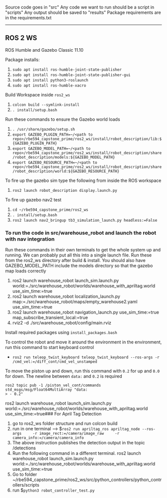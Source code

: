 Source code goes in "src"
Any code we want to run should be a script in "scripts"
Any output should be saved to "results"
Package requirements are in the requirements.txt

---

## ROS 2 WS
ROS Humble and Gazebo Classic 11.10

Package installs:
1. `sudo apt install ros-humble-joint-state-publisher`
2. `sudo apt install ros-humble-joint-state-publisher-gui`
3. `sudo apt install python3-roslaunch`
4. `sudo apt install ros-humble-xacro`

Build Workspace inside `ros2_ws`
1. `colcon build --symlink-install`
2. `. install/setup.bash`

Run these commands to ensure the Gazebo world loads
1. `. /usr/share/gazebo/setup.sh`
2. `export GAZEBO_PLUGIN_PATH=~/<path to repo>/rbe594_capstone_prime/ros2_ws/install/robot_description/lib:${GAZEBO_PLUGIN_PATH}`
3. `export GAZEBO_MODEL_PATH=~/<path to repo>/rbe594_capstone_prime/ros2_ws/install/robot_description/share/robot_description/models:${GAZEBO_MODEL_PATH}`
4. `export GAZEBO_RESOURCE_PATH=~/<path to repo>/rbe594_capstone_prime/ros2_ws/install/robot_description/share/robot_description/world:${GAZEBO_RESOURCE_PATH}`


To fire up the gazebo sim type the following from inside the ROS workspace
1. `ros2 launch robot_description display.launch.py`


To fire up gazebo nav2 test
1. `cd ~/rbe594_capstone_prime/ros2_ws`
2. `. install/setup.bash`
3. `ros2 launch nav2_bringup tb3_simulation_launch.py headless:=False`

### To run the code in src/warehouse_robot and launch the robot with nav integration
Run these commands in their own terminals to get the whole system up and running. We can probably put all this into a single launch file.
Run these from the ros2_ws directory after build & install. You should also have GAZEBO_MODEL_PATH include the models directory so that
the gazebo map loads correctly

1. ros2 launch warehouse_robot launch_sim.launch.py world:=./src/warehouse_robot/worlds/warehouse_with_apriltag.world use_sim_time:=true
2. ros2 launch warehouse_robot localization_launch.py map:=./src/warehouse_robot/maps/empty_warehouse2.yaml use_sim_time:=true
3. ros2 launch warehouse_robot navigation_launch.py use_sim_time:=true map_subscribe_transient_local:=true
4. rviz2 -d ./src/warehouse_robot/config/main.rviz

Install required packages using `install_packages.bash`

To control the robot and move it around the environment in the environment, run this command to start keyboard control
- `ros2 run teleop_twist_keyboard teleop_twist_keyboard --ros-args -r /cmd_vel:=/diff_cont/cmd_vel_unstamped`

To move the piston up and down, run this command with `0.2` for up and `0.0` for down. The newline between `data:` and `0.2` is required

```
ros2 topic pub -1 /piston_vel_cont/commands std_msgs/msg/Float64MultiArray "data:
> - 0.2"
```
ros2 launch warehouse_robot launch_sim.launch.py world:=./src/warehouse_robot/worlds/warehouse_with_apriltag.world use_sim_time:=true### For April Tag Detection
1. go to ros2_ws folder structure and run colcon build
2. run in one terminal --> $`ros2 run apriltag_ros apriltag_node --ros-args     -r image_rect:=/camera/image_raw     -r camera_info:=/camera/camera_info`
3. The above instruction publishes the detection output in the topic /detections
4. Run  the following command in a different terminal.
    ros2 launch warehouse_robot launch_sim.launch.py world:=./src/warehouse_robot/worlds/warehouse_with_apriltag.world use_sim_time:=true
5. Go to folder ~/rbe594_capstone_prime/ros2_ws/src/python_controllers/python_controllers/scripts
6. run $`python3 robot_controller_test.py`